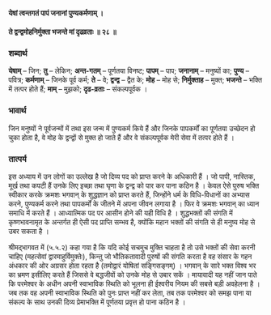 #### येषां त्वन्तगतं पापं जनानां पुण्यकर्मणाम् ।
#### ते द्वन्द्वमोहनिर्मुक्ता भजन्ते मां दृढव्रताः ॥ २८ ॥

### शब्दार्थ

**येषाम्** – जिन; **तु** – लेकिन; **अन्त-गतम्** – पूर्णतया विनष्ट; **पापम्** – पाप; **जनानाम्** – मनुष्यों का; **पुण्य** – पवित्र; **कर्मणाम्** – जिनके पूर्व कर्म; **ते** – वे; **द्वन्द्व** – द्वैत के; **मोह** – मोह से; **निर्मुक्ताह** – मुक्त; **भजन्ते** – भक्ति में तत्पर होते हैं; **माम्** – मुझको; **दृढ-व्रताः** – संकल्पपूर्वक ।

### भावार्थ

जिन मनुष्यों ने पूर्वजन्मों में तथा इस जन्म में पुण्यकर्म किये हैं और जिनके पापकर्मों का पूर्णतया उच्छेदन हो चुका होता है, वे मोह के द्वन्द्वों से मुक्त हो जाते हैं और वे संकल्पपूर्वक मेरी सेवा में तत्पर होते हैं ।

### तात्पर्य

इस अध्याय में उन लोगों का उल्लेख है जो दिव्य पद को प्राप्त करने के अधिकारी हैं । जो पापी, नास्तिक, मूर्ख तथा कपटी हैं उनके लिए इच्छा तथा घृणा के द्वन्द्व को पार कर पाना कठिन है । केवल ऐसे पुरुष भक्ति स्वीकार करके क्रमशः भगवान् के शुद्धज्ञान को प्राप्त करते हैं, जिन्होंने धर्म के विधि-विधानों का अभ्यास करने, पुण्यकर्म करने तथा पापकर्मों के जीतने में अपना जीवन लगाया है । फिर वे क्रमशः भगवान् का ध्यान समाधि में करते हैं । आध्यात्मिक पद पर आसीन होने की यही विधि है । शुद्धभक्तों की संगति में कृष्णभावनामृत के अन्तर्गत ही ऐसी पद प्राप्ति सम्भव है, क्योंकि महान भक्तों की संगति से ही मनुष्य मोह से उबर सकता है ।

श्रीमद्भागवत में (५.५.२) कहा गया है कि यदि कोई सचमुच मुक्ति चाहता है तो उसे भक्तों की सेवा करनी चाहिए (महत्सेवां द्वारमाहुर्विमुक्तेः), किन्तु जो भौतिकतावादी पुरुषों की संगति करता है वह संसार के गहन अंधकार की ओर अग्रसर होता रहता है (तमोद्वारं योषितां सङ्गिसङ्गम्) । भगवान् के सारे भक्त विश्व भर का भ्रमण इसीलिए करते हैं जिससे वे बद्धजीवों को उनके मोह से उबार सकें । मायावादी यह नहीं जान पाते कि परमेश्वर के अधीन अपनी स्वाभाविक स्थिति को भूलना ही ईश्वरीय नियम की सबसे बड़ी अवहेलना है । जब तक वह अपनी स्वाभाविक स्थिति को पुनः प्राप्त नहीं कर लेता, तब तक परमेश्वर को समझ पाना या संकल्प के साथ उनकी दिव्य प्रेमाभक्ति में पूर्णतया प्रवृत्त हो पाना कठिन है ।